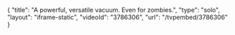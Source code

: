 {
    "title": "A powerful, versatile vacuum. Even for zombies.",
    "type": "solo",
    "layout": "iframe-static",
    "videoId": "3786306",
    "url": "\/tvpembed\/3786306"
}